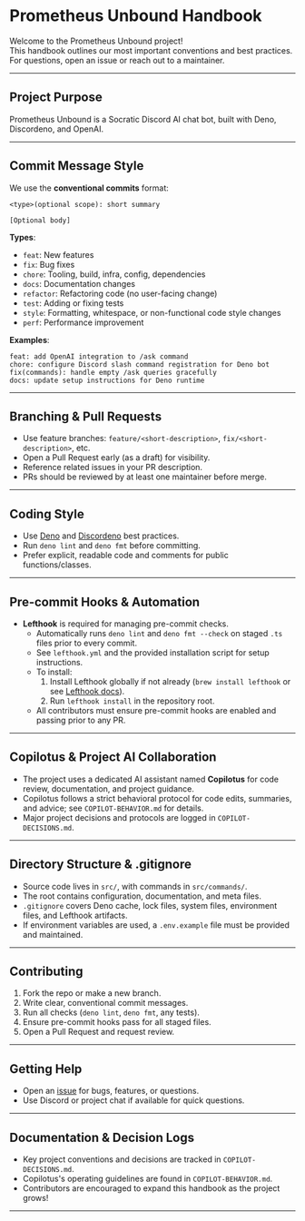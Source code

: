 # Prometheus Unbound Handbook

Welcome to the Prometheus Unbound project!  
This handbook outlines our most important conventions and best practices.  
For questions, open an issue or reach out to a maintainer.

---

## Project Purpose

Prometheus Unbound is a Socratic Discord AI chat bot, built with Deno, Discordeno, and OpenAI.

---

## Commit Message Style

We use the **conventional commits** format:

```
<type>(optional scope): short summary

[Optional body]
```

**Types**:
- `feat`: New features
- `fix`: Bug fixes
- `chore`: Tooling, build, infra, config, dependencies
- `docs`: Documentation changes
- `refactor`: Refactoring code (no user-facing change)
- `test`: Adding or fixing tests
- `style`: Formatting, whitespace, or non-functional code style changes
- `perf`: Performance improvement

**Examples**:
```
feat: add OpenAI integration to /ask command
chore: configure Discord slash command registration for Deno bot
fix(commands): handle empty /ask queries gracefully
docs: update setup instructions for Deno runtime
```

---

## Branching & Pull Requests

- Use feature branches: `feature/<short-description>`, `fix/<short-description>`, etc.
- Open a Pull Request early (as a draft) for visibility.
- Reference related issues in your PR description.
- PRs should be reviewed by at least one maintainer before merge.

---

## Coding Style

- Use [Deno](https://deno.com/) and [Discordeno](https://deno.land/x/discordeno) best practices.
- Run `deno lint` and `deno fmt` before committing.
- Prefer explicit, readable code and comments for public functions/classes.

---

## Pre-commit Hooks & Automation

- **Lefthook** is required for managing pre-commit checks.
  - Automatically runs `deno lint` and `deno fmt --check` on staged `.ts` files prior to every commit.
  - See `lefthook.yml` and the provided installation script for setup instructions.
  - To install:  
    1. Install Lefthook globally if not already (`brew install lefthook` or see [Lefthook docs](https://github.com/evilmartians/lefthook)).  
    2. Run `lefthook install` in the repository root.
  - All contributors must ensure pre-commit hooks are enabled and passing prior to any PR.

---

## Copilotus & Project AI Collaboration

- The project uses a dedicated AI assistant named **Copilotus** for code review, documentation, and project guidance.
- Copilotus follows a strict behavioral protocol for code edits, summaries, and advice; see `COPILOT-BEHAVIOR.md` for details.
- Major project decisions and protocols are logged in `COPILOT-DECISIONS.md`.

---

## Directory Structure & .gitignore

- Source code lives in `src/`, with commands in `src/commands/`.
- The root contains configuration, documentation, and meta files.
- `.gitignore` covers Deno cache, lock files, system files, environment files, and Lefthook artifacts.
- If environment variables are used, a `.env.example` file must be provided and maintained.

---

## Contributing

1. Fork the repo or make a new branch.
2. Write clear, conventional commit messages.
3. Run all checks (`deno lint`, `deno fmt`, any tests).
4. Ensure pre-commit hooks pass for all staged files.
5. Open a Pull Request and request review.

---

## Getting Help

- Open an [issue](https://github.com/ujbolivar/Prometheus-Unbound/issues) for bugs, features, or questions.
- Use Discord or project chat if available for quick questions.

---

## Documentation & Decision Logs

- Key project conventions and decisions are tracked in `COPILOT-DECISIONS.md`.
- Copilotus's operating guidelines are found in `COPILOT-BEHAVIOR.md`.
- Contributors are encouraged to expand this handbook as the project grows!

---